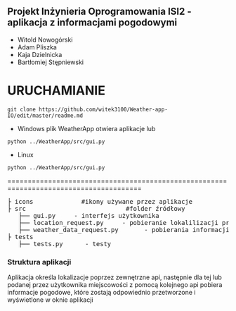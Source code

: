 
## Projekt Inżynieria Oprogramowania ISI2 - aplikacja z informacjami pogodowymi

* Witold Nowogórski
* Adam Pliszka
* Kaja Dzielnicka
* Bartłomiej Stępniewski

# URUCHAMIANIE #
```
git clone https://github.com/witek3100/Weather-app-IO/edit/master/readme.md
```  
- Windows
plik WeatherApp otwiera aplikacje 
lub 

```
python ../WeatherApp/src/gui.py

```

- Linux 
```
python ../WeatherApp/src/gui.py

```

=======================================================================================
<pre>
├ icons             #ikony używane przez aplikacje
├ src                           #folder źródłowy  
   ├── gui.py     - interfejs użytkownika
   ├── location_request.py     - pobieranie lokalilizacji przy użyciu google geolocation api         
   ├── weather_data_request.py       - pobierania informacji pogodowych dla określonej lokalizacji przy użyciu open-meteo api
├ tests                      
   ├── tests.py      - testy 
</pre>

 ### Struktura aplikacji 
 
 Aplikacja określa lokalizacje poprzez zewnętrzne api, następnie dla tej lub podanej przez użytkownika miejscowości z pomocą kolejnego api pobiera informacje pogodowe, które zostają odpowiednio przetworzone i wyświetlone w oknie aplikacji
 
 
